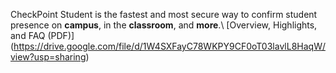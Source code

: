 CheckPoint Student is the fastest and most secure way to confirm student presence on **campus**, in the **classroom**, and **more**.\ \[Overview, Highlights, and FAQ (PDF)](https://drive.google.com/file/d/1W4SXFayC78WKPY9CF0oT03lavlL8HaqW/view?usp=sharing)